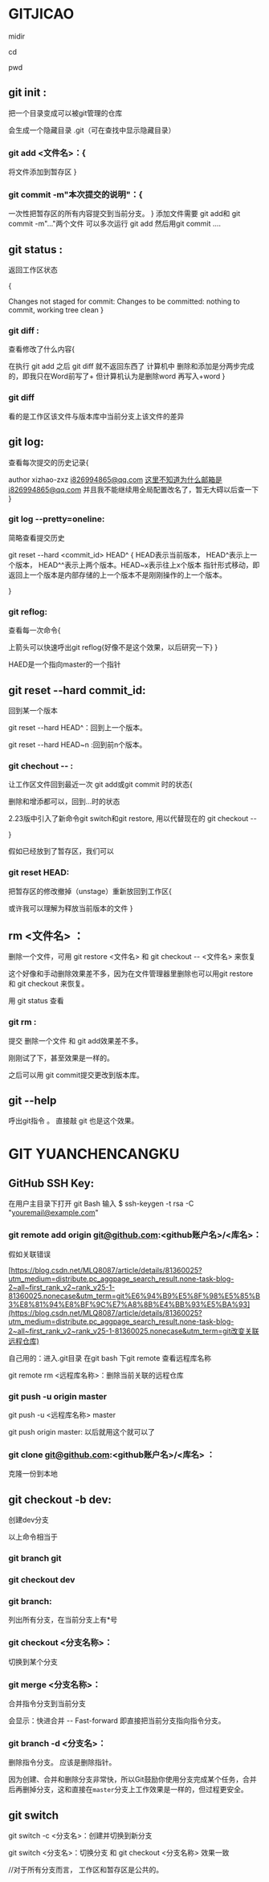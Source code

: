 

# GITJICAO

midir <file>

cd <file>

pwd 



## git init :

把一个目录变成可以被git管理的仓库

会生成一个隐藏目录  .git（可在查找中显示隐藏目录）

### git add <文件名>：{

将文件添加到暂存区
}

### git commit -m"本次提交的说明"：{

一次性把暂存区的所有内容提交到当前分支。
}
添加文件需要 git add和 git commit -m"..."两个文件
可以多次运行 git add 然后用git commit ....

## git status :

返回工作区状态

{

Changes not staged for commit:
Changes to be committed:
nothing to commit, working tree clean
}

### git diff : 

查看修改了什么内容{

在执行 git add 之后 git diff 就不返回东西了
计算机中 删除和添加是分两步完成的，即我只在Word前写了+  但计算机认为是删除word 再写入+word
}

### git diff <file name> 

看的是工作区该文件与版本库中当前分支上该文件的差异

## git log:

查看每次提交的历史记录{

author xizhao-zxz <i826994865@qq.com>
这里不知道为什么邮箱是i826994865@qq.com
并且我不能继续用全局配置改名了，暂无大碍以后查一下
}

### git log --pretty=oneline:

简略查看提交历史

git reset --hard <commit_id>
                        HEAD^
{
HEAD表示当前版本， HEAD^表示上一个版本， HEAD^^表示上两个版本。HEAD~x表示往上x个版本
指针形式移动，即返回上一个版本是内部存储的上一个版本不是刚刚操作的上一个版本。

}

### git reflog:

查看每一次命令{

上箭头可以快速呼出git reflog{好像不是这个效果，以后研究一下}
}

HAED是一个指向master的一个指针



## git reset --hard commit_id:

回到某一个版本

git reset --hard HEAD^：回到上一个版本。

git reset --hard HEAD~n :回到前n个版本。

 ### git chechout -- <file>:

让工作区文件回到最近一次 git add或git commit 时的状态{

删除和增添都可以，回到...时的状态

2.23版中引入了新命令git switch和git restore, 用以代替现在的 git checkout --<file>

}





假如已经放到了暂存区，我们可以

### git reset HEAD<file>:

把暂存区的修改撤掉（unstage）重新放回到工作区{

或许我可以理解为释放当前版本的文件
}



## rm <文件名>  ：

删除一个文件，可用 git restore <文件名> 和 git checkout -- <文件名> 来恢复

这个好像和手动删除效果差不多，因为在文件管理器里删除也可以用git restore 和 git checkout 来恢复。

用 git status 查看

### git rm <file>:

提交 删除一个文件 和 git add效果差不多。 

刚刚试了下，甚至效果是一样的。

之后可以用 git commit提交更改到版本库。



## git --help

呼出git指令 。 直接敲 git 也是这个效果。

# GIT YUANCHENCANGKU

## GitHub SSH Key:

在用户主目录下打开 git Bash    输入   $ ssh-keygen -t rsa -C "youremail@example.com"

### git remote add origin git@github.com:<github账户名>/<库名>：

假如关联错误

[https://blog.csdn.net/MLQ8087/article/details/81360025?utm_medium=distribute.pc_aggpage_search_result.none-task-blog-2~all~first_rank_v2~rank_v25-1-81360025.nonecase&utm_term=git%E6%94%B9%E5%8F%98%E5%85%B3%E8%81%94%E8%BF%9C%E7%A8%8B%E4%BB%93%E5%BA%93](https://blog.csdn.net/MLQ8087/article/details/81360025?utm_medium=distribute.pc_aggpage_search_result.none-task-blog-2~all~first_rank_v2~rank_v25-1-81360025.nonecase&utm_term=git改变关联远程仓库)

自己用的：进入.git目录 在git bash 下git remote 查看远程库名称

git remote rm <远程库名称>：删除当前关联的远程仓库

### git push -u origin master

git push -u <远程库名称> master

git push origin master: 以后就用这个就可以了

### git clone git@github.com:<github账户名>/<库名> ：

克隆一份到本地

## git checkout -b dev:

创建dev分支

以上命令相当于

### git branch git

### git checkout dev

### git branch:

列出所有分支，在当前分支上有*号

### git checkout <分支名称>：

切换到某个分支

### git merge <分支名称>：

合并指令分支到当前分支

会显示：快进合并 --  Fast-forward 即直接把当前分支指向指令分支。

### git branch -d <分支名>：

删除指令分支。 应该是删除指针。

因为创建、合并和删除分支非常快，所以Git鼓励你使用分支完成某个任务，合并后再删掉分支，这和直接在`master`分支上工作效果是一样的，但过程更安全。

## git switch

git switch -c <分支名>：创建并切换到新分支

git switch <分支名>：切换分支 和 git checkout <分支名称> 效果一致

//对于所有分支而言， 工作区和暂存区是公共的。
















